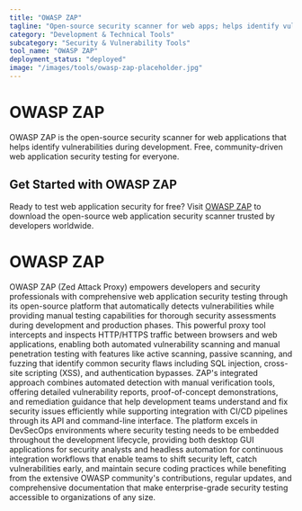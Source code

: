 ```yaml
---
title: "OWASP ZAP"
tagline: "Open-source security scanner for web apps; helps identify vulnerabilities during development"
category: "Development & Technical Tools"
subcategory: "Security & Vulnerability Tools"
tool_name: "OWASP ZAP"
deployment_status: "deployed"
image: "/images/tools/owasp-zap-placeholder.jpg"
---
```


# OWASP ZAP

OWASP ZAP is the open-source security scanner for web applications that helps identify vulnerabilities during development. Free, community-driven web application security testing for everyone.

## Get Started with OWASP ZAP

Ready to test web application security for free? Visit [OWASP ZAP](https://www.zaproxy.org) to download the open-source web application security scanner trusted by developers worldwide.

# OWASP ZAP

OWASP ZAP (Zed Attack Proxy) empowers developers and security professionals with comprehensive web application security testing through its open-source platform that automatically detects vulnerabilities while providing manual testing capabilities for thorough security assessments during development and production phases. This powerful proxy tool intercepts and inspects HTTP/HTTPS traffic between browsers and web applications, enabling both automated vulnerability scanning and manual penetration testing with features like active scanning, passive scanning, and fuzzing that identify common security flaws including SQL injection, cross-site scripting (XSS), and authentication bypasses. ZAP's integrated approach combines automated detection with manual verification tools, offering detailed vulnerability reports, proof-of-concept demonstrations, and remediation guidance that help development teams understand and fix security issues efficiently while supporting integration with CI/CD pipelines through its API and command-line interface. The platform excels in DevSecOps environments where security testing needs to be embedded throughout the development lifecycle, providing both desktop GUI applications for security analysts and headless automation for continuous integration workflows that enable teams to shift security left, catch vulnerabilities early, and maintain secure coding practices while benefiting from the extensive OWASP community's contributions, regular updates, and comprehensive documentation that make enterprise-grade security testing accessible to organizations of any size.